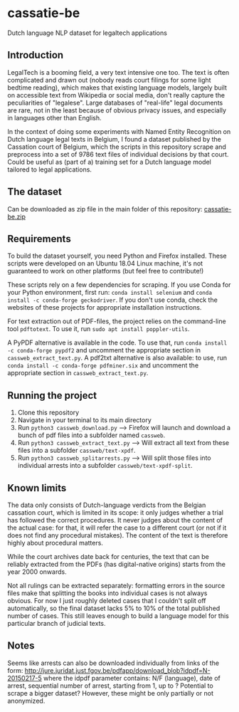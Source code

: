 # cassatie-be
Dutch language NLP dataset for legaltech applications


## Introduction

LegalTech is a booming field, a very text intensive one too. The text is often complicated and drawn out (nobody reads court filings for some light bedtime reading), 
which makes that existing language models, largely built on accessible text from Wikipedia or social media, don't really capture the peculiarities of "legalese".
Large databases of "real-life" legal documents are rare, not in the least because of obvious privacy issues, and especially in languages other than English.

In the context of doing some experiments with Named Entity Recognition on Dutch language legal texts in Belgium, I found a dataset published by the Cassation court of Belgium,
which the scripts in this repository scrape and preprocess into a set of 9786 text files of individual decisions by that court. Could be useful as (part of a) 
training set for a Dutch language model tailored to legal applications.


## The dataset

Can be downloaded as zip file in the main folder of this repository: [cassatie-be.zip](https://github.com/jganseman/cassatie-be/raw/master/cassatie-be.zip) 


## Requirements

To build the dataset yourself, you need Python and Firefox installed. 
These scripts were developed on an Ubuntu 18.04 Linux machine, it's not guaranteed to work on other platforms (but feel free to contribute!) 

These scripts rely on a few dependencies for scraping. If you use Conda for your Python environment, first run:
``` conda install selenium ``` 
and ``` conda install -c conda-forge geckodriver ```.
If you don't use conda, check the websites of these projects for appropriate installation instructions.

For text extraction out of PDF-files, the project relies on the command-line tool ```pdftotext```.
To use it, run ```sudo apt install poppler-utils```.

A PyPDF alternative is available in the code. To use that, run ```conda install -c conda-forge pypdf2``` and uncomment the appropriate section in ```cassweb_extract_text.py```.
A pdf2txt alternative is also available: to use, run ```conda install -c conda-forge pdfminer.six``` and uncomment the appropriate section in ```cassweb_extract_text.py```.



## Running the project

1. Clone this repository
2. Navigate in your terminal to its main directory
3. Run ```python3 cassweb_download.py``` --> Firefox will launch and download a bunch of pdf files into a subfolder named ```cassweb```.
4. Run ```python3 cassweb_extract_text.py``` --> Will extract all text from these files into a subfolder ```cassweb/text-xpdf```.
5. Run ```python3 cassweb_splitarrests.py``` --> Will split those files into individual arrests into a subfolder ```cassweb/text-xpdf-split```.


## Known limits

The data only consists of Dutch-language verdicts from the Belgian cassation court, which is limited in its scope: it only judges whether a trial has followed the correct procedures.
It never judges about the content of the actual case: for that, it will refer the case to a different court (or not if it does not find any procedural mistakes).
The content of the text is therefore highly about procedural matters.

While the court archives date back for centuries, the text that can be reliably extracted from the PDFs (has digital-native origins) starts from the year 2000 onwards.

Not all rulings can be extracted separately: formatting errors in the source files make that splitting the books into individual cases is not always obvious.
For now I just roughly deleted cases that I couldn't split off automatically, so the final dataset lacks 5% to 10% of the total published number of cases. 
This still leaves enough to build a language model for this particular branch of judicial texts.


## Notes

Seems like arrests can also be downloaded individually from links of the form: http://jure.juridat.just.fgov.be/pdfapp/download_blob?idpdf=N-20150217-5
where the idpdf parameter contains: N/F (language), date of arrest, sequential number of arrest, starting from 1, up to ? 
Potential to scrape a bigger dataset? However, these might be only partially or not anonymized.  
